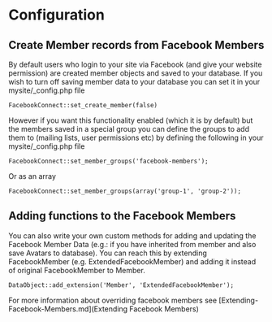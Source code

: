 # Configuration

## Create Member records from Facebook Members

By default users who login to your site via Facebook (and give your website permission) are created member objects and saved to
your database. If you wish to turn off saving member data to your database you can set it in your mysite/_config.php file

	FacebookConnect::set_create_member(false)

However if you want this functionality enabled (which it is by default) but the members saved in a special group you can define
the groups to add them to (mailing lists, user permissions etc) by defining the following in your mysite/_config.php file

	FacebookConnect::set_member_groups('facebook-members');

Or as an array

	FacebookConnect::set_member_groups(array('group-1', 'group-2'));

## Adding functions to the Facebook Members

You can also write your own custom methods for adding and updating the Facebook Member Data (e.g.: if you have inherited from member and also save
Avatars to database). You can reach this by extending FacebookMember (e.g. ExtendedFacebookMember) and adding it instead of original FacebookMember
to Member.

	DataObject::add_extension('Member', 'ExtendedFacebookMember');

For more information about overriding facebook members see [Extending-Facebook-Members.md](Extending Facebook Members)